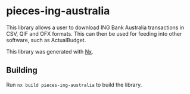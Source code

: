 # pieces-ing-australia

This library allows a user to download ING Bank Australia transactions in CSV, QIF and OFX formats. This can then be used for feeding into other software, such as ActualBudget.

This library was generated with [Nx](https://nx.dev).

## Building

Run `nx build pieces-ing-australia` to build the library.
